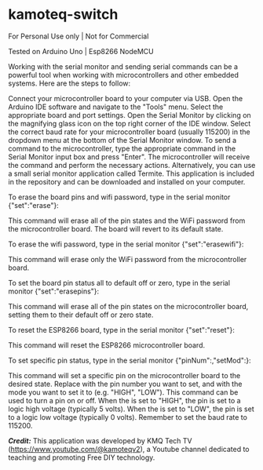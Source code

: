 # kamoteq-switch
 For Personal Use only | Not for Commercial
 
 Tested on Arduino Uno | Esp8266 NodeMCU






Working with the serial monitor and sending serial commands can be a powerful tool when working with microcontrollers and other embedded systems. Here are the steps to follow:

Connect your microcontroller board to your computer via USB.
Open the Arduino IDE software and navigate to the "Tools" menu. Select the appropriate board and port settings.
Open the Serial Monitor by clicking on the magnifying glass icon on the top right corner of the IDE window.
Select the correct baud rate for your microcontroller board (usually 115200) in the dropdown menu at the bottom of the Serial Monitor window.
To send a command to the microcontroller, type the appropriate command in the Serial Monitor input box and press "Enter".
The microcontroller will receive the command and perform the necessary actions.
Alternatively, you can use a small serial monitor application called Termite. This application is included in the repository and can be downloaded and installed on your computer.

To erase the board pins and wifi password, type in the serial monitor {"set":"erase"}:

This command will erase all of the pin states and the WiFi password from the microcontroller board. The board will revert to its default state.

To erase the wifi password, type in the serial monitor {"set":"erasewifi"}:

This command will erase only the WiFi password from the microcontroller board.

To set the board pin status all to default off or zero, type in the serial monitor {"set":"erasepins"}:

This command will erase all of the pin states on the microcontroller board, setting them to their default off or zero state.

To reset the ESP8266 board, type in the serial monitor {"set":"reset"}:

This command will reset the ESP8266 microcontroller board.

To set specific pin status, type in the serial monitor {"pinNum":<pinNumber>,"setMod":<pinMode>}:

This command will set a specific pin on the microcontroller board to the desired state. Replace <pinNumber> with the pin number you want to set, and <pinMode> with the mode you want to set it to (e.g. "HIGH", "LOW"). This command can be used to turn a pin on or off. When the <pinMode> is set to "HIGH", the pin is set to a logic high voltage (typically 5 volts). When the <pinMode> is set to "LOW", the pin is set to a logic low voltage (typically 0 volts). Remember to set the baud rate to 115200.



***Credit:*** This application was developed by KMQ Tech TV (https://www.youtube.com/@kamoteqv2), a Youtube channel dedicated to teaching and promoting Free DIY technology.
